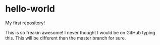 # hello-world
My first repository!

This is so freakin awesome! I never thought I would be on GitHub typing this. This will be different than the master branch for sure. 
